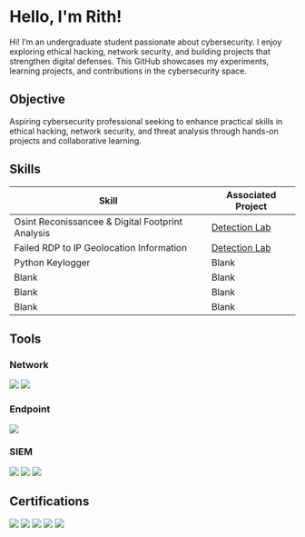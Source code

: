 # Hello, I'm Rith!

Hi! I’m an undergraduate student passionate about cybersecurity. I enjoy exploring ethical hacking, network security, and building projects that strengthen digital defenses. This GitHub showcases my experiments, learning projects, and contributions in the cybersecurity space.

## Objective
Aspiring cybersecurity professional seeking to enhance practical skills in ethical hacking, network security, and threat analysis through hands-on projects and collaborative learning.

## Skills

| Skill                                         | Associated Project         |
|-----------------------------------------------|----------------------------|
| Osint Reconissancee & Digital Footprint Analysis          | <a href="https://google.com">Detection Lab</a>|
| Failed RDP to IP Geolocation Information | <a href="https://google.com">Detection Lab</a>|
| Python Keylogger         | Blank|
| Blank      | Blank|
| Blank                  | Blank|
| Blank | Blank |

## Tools

### Network
<div>
    <img src="https://img.shields.io/badge/-Wireshark-1679A7?&style=for-the-badge&logo=Wireshark&logoColor=white" />
    <img src="https://img.shields.io/badge/-Suricata-EF3B2D?&style=for-the-badge&logo=Suricata&logoColor=white" />
</div>

### Endpoint
<div>
    <img src="https://img.shields.io/badge/-Microsoft_Defender_for_Endpoint-00A4EF?&style=for-the-badge&logo=Microsoft&logoColor=white" />
</div>

### SIEM
<div>
    <img src="https://img.shields.io/badge/-Microsoft_Sentinel-0078D4?&style=for-the-badge&logo=Microsoft&logoColor=white" />
    <img src="https://img.shields.io/badge/-Splunk-000000?&style=for-the-badge&logo=Splunk&logoColor=white" />
    <img src="https://img.shields.io/badge/-tcpdump-0096D6?&style=for-the-badge&logo=wireshark&logoColor=white" />
</div>

## Certifications
<div>
<img src="https://img.shields.io/badge/-Security%2B-FF0000?&style=for-the-badge&logo=CompTIA&logoColor=white" />
<img src="https://img.shields.io/badge/-Network%2B-007ACC?&style=for-the-badge&logo=CompTIA&logoColor=white" />
<img src="https://img.shields.io/badge/-A%2B-4D4D4D?&style=for-the-badge&logo=CompTIA&logoColor=white" />
<img src="https://img.shields.io/badge/-CDSA-006400?&style=for-the-badge&logoColor=white" />
<img src="https://img.shields.io/badge/-CCD-000080?&style=for-the-badge&logoColor=white" />
</div>
